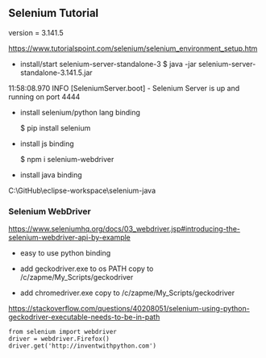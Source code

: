 ## Selenium Tutorial

version = 3.141.5

https://www.tutorialspoint.com/selenium/selenium_environment_setup.htm

- install/start selenium-server-standalone-3
	$ java -jar selenium-server-standalone-3.141.5.jar

11:58:08.970 INFO [SeleniumServer.boot] - Selenium Server is up and running on port 4444

- install selenium/python lang binding

	$ pip install selenium
	
- install js binding

	$ npm i selenium-webdriver
	
- install java binding

C:\GitHub\eclipse-workspace\selenium-java

### Selenium WebDriver
https://www.seleniumhq.org/docs/03_webdriver.jsp#introducing-the-selenium-webdriver-api-by-example


- easy to use python binding

* add geckodriver.exe to os PATH
	copy to /c/zapme/My_Scripts/geckodriver

* add chromedriver.exe
	copy to /c/zapme/My_Scripts/geckodriver


https://stackoverflow.com/questions/40208051/selenium-using-python-geckodriver-executable-needs-to-be-in-path
```
from selenium import webdriver
driver = webdriver.Firefox()
driver.get('http://inventwithpython.com')
```
